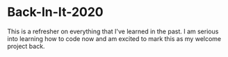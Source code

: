 # Back-In-It-2020
This is a refresher on everything that I've learned in the past. I am serious into learning how to code now and am excited to mark this as my welcome project back. 
